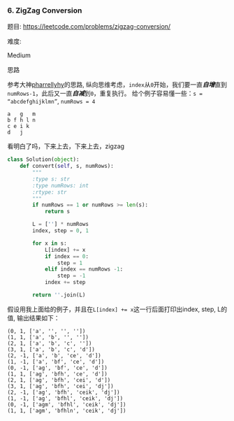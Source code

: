 ### 6. ZigZag Conversion

题目:
<https://leetcode.com/problems/zigzag-conversion/>


难度:

Medium


思路

参考大神[pharrellyhy](https://leetcode.com/problems/zigzag-conversion/discuss/3404/Python-O(n)-Solution-in-96ms-(99.43)?page=2)的思路,
纵向思维考虑，```index```从```0```开始，我们要一直***自增***直到```numRows-1```，此后又一直***自减***到```0```，重复执行。
给个例子容易懂一些：```s = “abcdefghijklmn”```, ```numRows = 4```
```
a   g   m
b f h l n
c e i k
d   j
```
看明白了吗，下来上去，下来上去，zigzag


```python
class Solution(object):
    def convert(self, s, numRows):
        """
        :type s: str
        :type numRows: int
        :rtype: str
        """
        if numRows == 1 or numRows >= len(s):
            return s

        L = [''] * numRows
        index, step = 0, 1

        for x in s:
            L[index] += x
            if index == 0:
                step = 1
            elif index == numRows -1:
                step = -1
            index += step

        return ''.join(L)
```
假设用我上面给的例子，并且在```L[index] += x```这一行后面打印出index, step, L的值, 输出结果如下：
```
(0, 1, ['a', '', '', ''])
(1, 1, ['a', 'b', '', ''])
(2, 1, ['a', 'b', 'c', ''])
(3, 1, ['a', 'b', 'c', 'd'])
(2, -1, ['a', 'b', 'ce', 'd'])
(1, -1, ['a', 'bf', 'ce', 'd'])
(0, -1, ['ag', 'bf', 'ce', 'd'])
(1, 1, ['ag', 'bfh', 'ce', 'd'])
(2, 1, ['ag', 'bfh', 'cei', 'd'])
(3, 1, ['ag', 'bfh', 'cei', 'dj'])
(2, -1, ['ag', 'bfh', 'ceik', 'dj'])
(1, -1, ['ag', 'bfhl', 'ceik', 'dj'])
(0, -1, ['agm', 'bfhl', 'ceik', 'dj'])
(1, 1, ['agm', 'bfhln', 'ceik', 'dj'])
```

